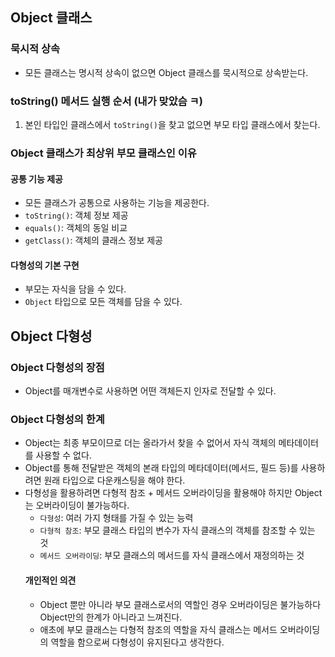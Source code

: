 ## Object 클래스
### 묵시적 상속
- 모든 클래스는 명시적 상속이 없으면 Object 클래스를 묵시적으로 상속받는다.

### toString() 메서드 실행 순서 (내가 맞았슴 ㅋ)
1. 본인 타입인 클래스에서 `toString()`을 찾고 없으면 부모 타입 클래스에서 찾는다.

### Object 클래스가 최상위 부모 클래스인 이유
#### 공통 기능 제공
- 모든 클래스가 공통으로 사용하는 기능을 제공한다.
- `toString()`: 객체 정보 제공
- `equals()`: 객체의 동일 비교
- `getClass()`: 객체의 클래스 정보 제공

#### 다형성의 기본 구현
- 부모는 자식을 담을 수 있다.
- `Object` 타입으로 모든 객체를 담을 수 있다.

## Object 다형성
### Object 다형성의 장점
- Object를 매개변수로 사용하면 어떤 객체든지 인자로 전달할 수 있다.

### Object 다형성의 한계
- Object는 최종 부모이므로 더는 올라가서 찾을 수 없어서 자식 객체의 메타데이터를 사용할 수 없다.
- Object를 통해 전달받은 객체의 본래 타입의 메타데이터(메서드, 필드 등)를 사용하려면 원래 타입으로 다운캐스팅을 해야 한다.
- 다형성을 활용하려면 다형적 참조 + 메서드 오버라이딩을 활용해야 하지만 Object는 오버라이딩이 불가능하다.
    - `다형성`: 여러 가지 형태를 가질 수 있는 능력
    - `다형적 참조`: 부모 클래스 타입의 변수가 자식 클래스의 객체를 참조할 수 있는 것
    - `메서드 오버라이딩`: 부모 클래스의 메서드를 자식 클래스에서 재정의하는 것
    #### 개인적인 의견
    - Object 뿐만 아니라 부모 클래스로서의 역할인 경우 오버라이딩은 불가능하다 Object만의 한계가 아니라고 느껴진다.
    - 애초에 부모 클래스는 다형적 참조의 역할을 자식 클래스는 메서드 오버라이딩의 역할을 함으로써 다형성이 유지된다고 생각한다.
